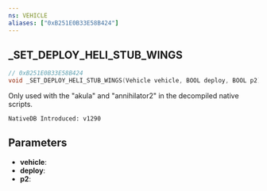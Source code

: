 ```yaml
---
ns: VEHICLE
aliases: ["0xB251E0B33E58B424"]
---
```

## _SET_DEPLOY_HELI_STUB_WINGS

```c
// 0xB251E0B33E58B424
void _SET_DEPLOY_HELI_STUB_WINGS(Vehicle vehicle, BOOL deploy, BOOL p2);
```

Only used with the "akula" and "annihilator2" in the decompiled native scripts.

```
NativeDB Introduced: v1290
```

## Parameters
* **vehicle**:
* **deploy**:
* **p2**:
